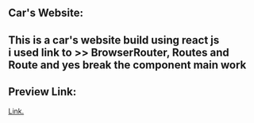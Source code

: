 ## Car's Website:

This is a car's website build using react js   
i used link to  >> BrowserRouter, Routes and Route
and yes break the component main work
---

## Preview Link:
[Link.](car.bhusalshiva.com.np)
